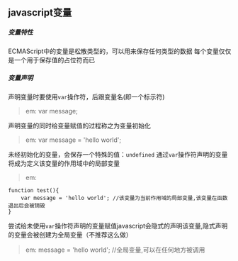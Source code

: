 ## javascript变量

##### 变量特性

ECMAScript中的变量是松散类型的，可以用来保存任何类型的数据
每个变量仅仅是一个用于保存值的占位符而已

##### 变量声明

声明变量时要使用```var```操作符，后跟变量名(即一个标示符)
>em: var message;

声明变量的同时给变量赋值的过程称之为变量初始化
>em: var message = 'hello world';

未经初始化的变量，会保存一个特殊的值：```undefined```
通过```var```操作符声明的变量将成为定义该变量的作用域中的局部变量
>em:
```
function test(){
	var message = 'hello world'; //该变量为当前作用域的局部变量,该变量在函数退出后会被销毁
}
```

尝试给未使用```var```操作符声明的变量赋值javascript会隐式的声明该变量,隐式声明的变量会被创建为全局变量（不推荐这么做）
>em: message = 'hello world'; //全局变量,可以在任何地方被调用